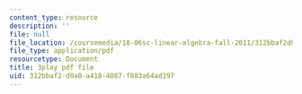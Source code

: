 ```yaml
---
content_type: resource
description: ''
file: null
file_location: /coursemedia/18-06sc-linear-algebra-fall-2011/312bbaf2d0a0a4184087f883a64ad197_6-wh6yvk6uc.pdf
file_type: application/pdf
resourcetype: Document
title: 3play pdf file
uid: 312bbaf2-d0a0-a418-4087-f883a64ad197
---
```

